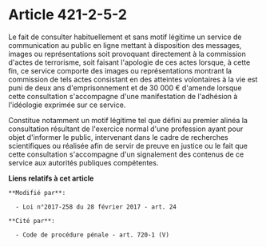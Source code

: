 # Article 421-2-5-2

Le fait de consulter habituellement et sans motif légitime un service de communication au public en ligne mettant à
disposition des messages, images ou représentations soit provoquant directement à la commission d'actes de terrorisme, soit
faisant l'apologie de ces actes lorsque, à cette fin, ce service comporte des images ou représentations montrant la
commission de tels actes consistant en des atteintes volontaires à la vie est puni de deux ans d'emprisonnement et de 30 000
€ d'amende lorsque cette consultation s'accompagne d'une manifestation de l'adhésion à l'idéologie exprimée sur ce service. 

Constitue notamment un motif légitime tel que défini au premier alinéa la consultation résultant de l'exercice normal d'une
profession ayant pour objet d'informer le public, intervenant dans le cadre de recherches scientifiques ou réalisée afin de
servir de preuve en justice ou le fait que cette consultation s'accompagne d'un signalement des contenus de ce service aux
autorités publiques compétentes.

**Liens relatifs à cet article**

	**Modifié par**:

	  - Loi n°2017-258 du 28 février 2017 - art. 24

	**Cité par**:

	  - Code de procédure pénale - art. 720-1 (V)
